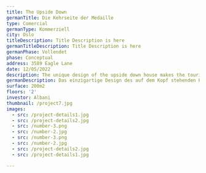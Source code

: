 ```yaml
---
title: The Upside Down
germanTitle: Die Kehrseite der Medaille
type: Comercial
germanType: Kommerziell
city: Oslo
titleDescription: Title Description is here
germanTitleDescription: Title Description is here
germanPhase: Vollendet
phase: Conceptual
address: 3589 Eagle Lane
date: 12/05/2022
description: The unique design of the upside down house makes the tourists go crazy !!!
germanDescription: Das einzigartige Design des auf dem Kopf stehenden Hauses lässt die Touristen verrückt werden !!!
surface: 200m2
floors: '2'
investor: Albani
thumbnail: /project7.jpg
images:
  - src: /project-details1.jpg
  - src: /project-details2.jpg
  - src: /number-3.png
  - src: /number-2.jpg
  - src: /number-3.png
  - src: /number-2.jpg
  - src: /project-details2.jpg
  - src: /project-details1.jpg

---
```

